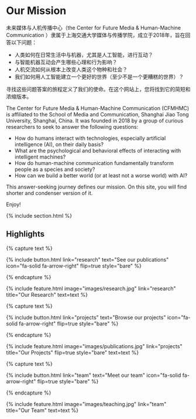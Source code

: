 ---
---

# Our Mission

未来媒体与人机传播中心（the Center for Future Media & Human-Machine Communication ）隶属于上海交通大学媒体与传播学院，成立于2018年，旨在回答以下问题：

- 人类如何在日常生活中与机器，尤其是人工智能，进行互动？
-	与智能机器互动会产生哪些心理和行为影响？
-	人机交流如何从根本上改变人类这个物种和社会？
-	我们如何用人工智能建立一个更好的世界（至少不是一个更糟糕的世界）？

寻找这些问题答案的旅程定义了我们的使命。在这个网站上，您将找到它的简短和浓缩版本。

The Center for Future Media & Human-Machine Communication (CFMHMC) is affiliated to the School of Media and Communication, Shanghai Jiao Tong University, Shanghai, China. It was founded in 2018 by a group of curious researchers to seek to answer the following questions:

-	How do humans interact with technologies, especially artificial intelligence (AI), on their daily basis?
-	What are the psychological and behavioral effects of interacting with intelligent machines?
-	How do human-machine communication fundamentally transform people as a species and society?
-	How can we build a better world (or at least not a worse world) with AI?

This answer-seeking journey defines our mission. On this site, you will find shorter and condenser version of it.

Enjoy!


{% include section.html %}

## Highlights

{% capture text %}

{%
  include button.html
  link="research"
  text="See our publications"
  icon="fa-solid fa-arrow-right"
  flip=true
  style="bare"
%}

{% endcapture %}

{%
  include feature.html
  image="images/research.jpg"
  link="research"
  title="Our Research"
  text=text
%}

{% capture text %}

{%
  include button.html
  link="projects"
  text="Browse our projects"
  icon="fa-solid fa-arrow-right"
  flip=true
  style="bare"
%}

{% endcapture %}

{%
  include feature.html
  image="images/publications.jpg"
  link="projects"
  title="Our Projects"
  flip=true
  style="bare"
  text=text
%}

{% capture text %}

{%
  include button.html
  link="team"
  text="Meet our team"
  icon="fa-solid fa-arrow-right"
  flip=true
  style="bare"
%}

{% endcapture %}

{%
  include feature.html
  image="images/teaching.jpg"
  link="team"
  title="Our Team"
  text=text
%}

